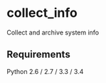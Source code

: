 collect_info
============

Collect and archive system info

Requirements
------------

Python 2.6 / 2.7 / 3.3 / 3.4

